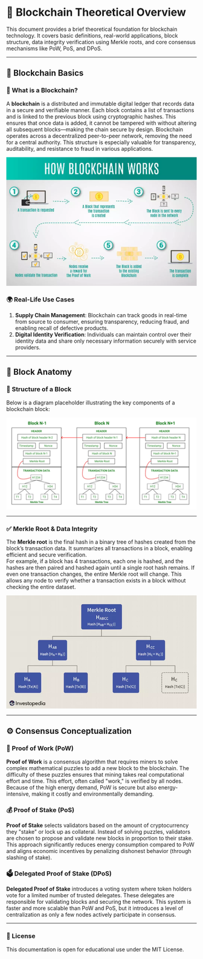# 📘 Blockchain Theoretical Overview

This document provides a brief theoretical foundation for blockchain technology. It covers basic definitions, real-world applications, block structure, data integrity verification using Merkle roots, and core consensus mechanisms like PoW, PoS, and DPoS.

---

## 🧱 Blockchain Basics

### 📖 What is a Blockchain?

A **blockchain** is a distributed and immutable digital ledger that records data in a secure and verifiable manner. Each block contains a list of transactions and is linked to the previous block using cryptographic hashes. This ensures that once data is added, it cannot be tampered with without altering all subsequent blocks—making the chain secure by design. Blockchain operates across a decentralized peer-to-peer network, removing the need for a central authority. This structure is especially valuable for transparency, auditability, and resistance to fraud in various applications.

![Working of Blockchain](images/blockchain-working.webp)


### 🌍 Real-Life Use Cases

1. **Supply Chain Management**: Blockchain can track goods in real-time from source to consumer, ensuring transparency, reducing fraud, and enabling recall of defective products.
2. **Digital Identity Verification**: Individuals can maintain control over their identity data and share only necessary information securely with service providers.

---

## 🔗 Block Anatomy

### 🧩 Structure of a Block

Below is a diagram placeholder illustrating the key components of a blockchain block:


![Block Diagram](images/Block-Diagram.png)

---

### ✅ Merkle Root & Data Integrity

The **Merkle root** is the final hash in a binary tree of hashes created from the block’s transaction data. It summarizes all transactions in a block, enabling efficient and secure verification.  
For example, if a block has 4 transactions, each one is hashed, and the hashes are then paired and hashed again until a single root hash remains. If even one transaction changes, the entire Merkle root will change. This allows any node to verify whether a transaction exists in a block without checking the entire dataset.

![Merkle Root Diagram](images/Merkle-Root.webp)

---

## ⚙️ Consensus Conceptualization

### 🔐 Proof of Work (PoW)

**Proof of Work** is a consensus algorithm that requires miners to solve complex mathematical puzzles to add a new block to the blockchain. The difficulty of these puzzles ensures that mining takes real computational effort and time. This effort, often called "work," is verified by all nodes. Because of the high energy demand, PoW is secure but also energy-intensive, making it costly and environmentally demanding.

### 💰 Proof of Stake (PoS)

**Proof of Stake** selects validators based on the amount of cryptocurrency they "stake" or lock up as collateral. Instead of solving puzzles, validators are chosen to propose and validate new blocks in proportion to their stake. This approach significantly reduces energy consumption compared to PoW and aligns economic incentives by penalizing dishonest behavior (through slashing of stake).

### 🗳️ Delegated Proof of Stake (DPoS)

**Delegated Proof of Stake** introduces a voting system where token holders vote for a limited number of trusted delegates. These delegates are responsible for validating blocks and securing the network. This system is faster and more scalable than PoW and PoS, but it introduces a level of centralization as only a few nodes actively participate in consensus.

---

### 📎 License

This documentation is open for educational use under the MIT License.

